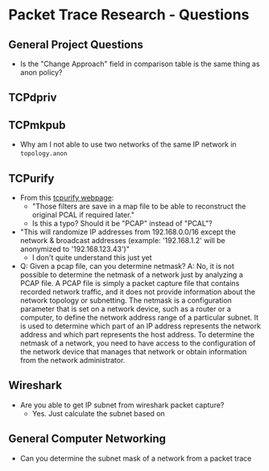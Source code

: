 # Packet Trace Research - Questions

## General Project Questions

- Is the "Change Approach" field in comparison table is the same thing as anon policy?

## TCPdpriv

## TCPmkpub

- Why am I not able to use two networks of the same IP network in `topology.anon`

## TCPurify

- From this [tcpurify webpage](https://isc.sans.edu/diary/Truncating+Payloads+and+Anonymizing+PCAP+files/23990):
  - "Those filters are save in a map file to be able to reconstruct the original PCAL if required later."
  - Is this a typo? Should it be "PCAP" instead of "PCAL"?
- "This will randomize IP addresses from 192.168.0.0/16 except the network & broadcast addresses (example: '192.168.1.2' will be anonymized to '192.168.123.43')"
  - I don't quite understand this just yet
- Q: Given a pcap file, can you determine netmask?
  A: No, it is not possible to determine the netmask of a network just by analyzing a PCAP file. A PCAP file is simply a packet capture file that contains recorded network traffic, and it does not provide information about the network topology or subnetting.
  The netmask is a configuration parameter that is set on a network device, such as a router or a computer, to define the network address range of a particular subnet. It is used to determine which part of an IP address represents the network address and which part represents the host address.
  To determine the netmask of a network, you need to have access to the configuration of the network device that manages that network or obtain information from the network administrator.

## Wireshark

- Are you able to get IP subnet from wireshark packet capture?
  - Yes. Just calculate the subnet based on

## General Computer Networking

- Can you determine the subnet mask of a network from a packet trace
